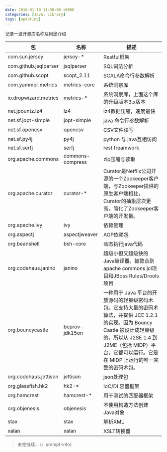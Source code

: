 ```yaml
---
date: 2016-01-10 11:58:00 +0800
categories: [Java, Library]
tags: [updating]
---
```


记录一波开源库名称及用途介绍

包|名称|描述
----------------|---------------|---
com.sun.jersey  |jersey-*       |Restful框架
com.github.jsqlparser|jsqlparser|SQL词法分析
com.github.scopt|scopt_2.11     |SCALA命令行参数解析
com.yammer.metrics|metrics-core |系统洞察库
io.dropwizard.metrics|metrics-* |系统洞察库，上面这个库的升级版本3.x版本
net.jpountz.lz4 | lz4 |lz4数据压缩，速度最快
net.sf.jopt-simple|jopt-simple| java 命令行参数解析
net.sf.opencsv  |opencsv      |CSV文件读写
net.sf.py4j     |py4j         |python 与 java互相访问
net.sf.serfj    |serfj        |rest freamwork
org.apache.commons|commons-compress|zip压缩与读取
org.apache.curator|curator-*  |Curator是Netflix公司开源的一个Zookeeper客户端，与Zookeeper提供的原生客户端相比，Curator的抽象层次更高，简化了Zookeeper客户端的开发量。
org.apache.ivy  |ivy |依赖管理
org.aspectj|aspectjweaver|AOP依赖包
org.beanshell|bsh-core|动态执行java代码
org.codehaus.janino   |janino  |超级小但又超级快的Java编译器，被整合到apache commons jcl项目和JBoss Rules/Drools项目
org.bouncycastle  |bcprov-jdk15on|一种用于 Java 平台的开放源码的轻量级密码术包。它支持大量的密码术算法，并提供 JCE 1.2.1 的实现。因为 Bouncy Castle 被设计成轻量级的，所以从 J2SE 1.4 到 J2ME（包括 MIDP）平台，它都可以运行。它是在 MIDP 上运行的唯一完整的密码术包。
org.codehaus.jettison |jettison|json处理包
org.glassfish.hk2     |hk2-*   |IoC/DI 容器框架
org.hamcrest        |hamcrest-*|用于测试的匹配器框架
org.objenesis   |objenesis     |不使用构造方法创建Java对象
stax |stax | 解析XML
xalan|xalan| XSLT转换器

> 未完待续...
{: .prompt-info}